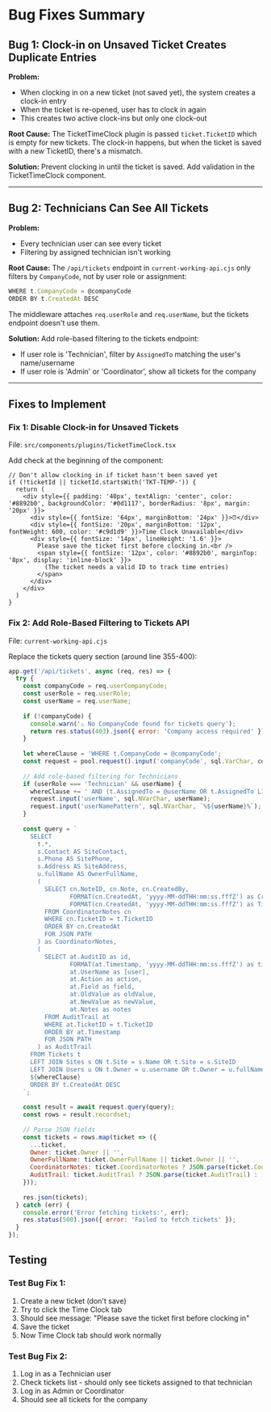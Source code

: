 # Bug Fixes Summary

## Bug 1: Clock-in on Unsaved Ticket Creates Duplicate Entries

**Problem:**
- When clocking in on a new ticket (not saved yet), the system creates a clock-in entry
- When the ticket is re-opened, user has to clock in again
- This creates two active clock-ins but only one clock-out

**Root Cause:**
The TicketTimeClock plugin is passed `ticket.TicketID` which is empty for new tickets. The clock-in happens, but when the ticket is saved with a new TicketID, there's a mismatch.

**Solution:**
Prevent clocking in until the ticket is saved. Add validation in the TicketTimeClock component.

---

## Bug 2: Technicians Can See All Tickets

**Problem:**
- Every technician user can see every ticket
- Filtering by assigned technician isn't working

**Root Cause:**
The `/api/tickets` endpoint in `current-working-api.cjs` only filters by `CompanyCode`, not by user role or assignment:

```javascript
WHERE t.CompanyCode = @companyCode
ORDER BY t.CreatedAt DESC
```

The middleware attaches `req.userRole` and `req.userName`, but the tickets endpoint doesn't use them.

**Solution:**
Add role-based filtering to the tickets endpoint:
- If user role is 'Technician', filter by `AssignedTo` matching the user's name/username
- If user role is 'Admin' or 'Coordinator', show all tickets for the company

---

## Fixes to Implement

### Fix 1: Disable Clock-in for Unsaved Tickets

File: `src/components/plugins/TicketTimeClock.tsx`

Add check at the beginning of the component:

```tsx
// Don't allow clocking in if ticket hasn't been saved yet
if (!ticketId || ticketId.startsWith('TKT-TEMP-')) {
  return (
    <div style={{ padding: '40px', textAlign: 'center', color: '#8892b0', backgroundColor: '#0d1117', borderRadius: '8px', margin: '20px' }}>
      <div style={{ fontSize: '64px', marginBottom: '24px' }}>⏰</div>
      <div style={{ fontSize: '20px', marginBottom: '12px', fontWeight: 600, color: '#c9d1d9' }}>Time Clock Unavailable</div>
      <div style={{ fontSize: '14px', lineHeight: '1.6' }}>
        Please save the ticket first before clocking in.<br />
        <span style={{ fontSize: '12px', color: '#8892b0', marginTop: '8px', display: 'inline-block' }}>
          (The ticket needs a valid ID to track time entries)
        </span>
      </div>
    </div>
  )
}
```

### Fix 2: Add Role-Based Filtering to Tickets API

File: `current-working-api.cjs`

Replace the tickets query section (around line 355-400):

```javascript
app.get('/api/tickets', async (req, res) => {
  try {
    const companyCode = req.userCompanyCode;
    const userRole = req.userRole;
    const userName = req.userName;
    
    if (!companyCode) {
      console.warn('⚠️ No CompanyCode found for tickets query');
      return res.status(403).json({ error: 'Company access required' });
    }
    
    let whereClause = 'WHERE t.CompanyCode = @companyCode';
    const request = pool.request().input('companyCode', sql.VarChar, companyCode);
    
    // Add role-based filtering for Technicians
    if (userRole === 'Technician' && userName) {
      whereClause += ' AND (t.AssignedTo = @userName OR t.AssignedTo LIKE @userNamePattern)';
      request.input('userName', sql.NVarChar, userName);
      request.input('userNamePattern', sql.NVarChar, `%${userName}%`);
    }
    
    const query = `
      SELECT 
        t.*,
        s.Contact AS SiteContact,
        s.Phone AS SitePhone,
        s.Address AS SiteAddress,
        u.fullName AS OwnerFullName,
        (
          SELECT cn.NoteID, cn.Note, cn.CreatedBy, 
                 FORMAT(cn.CreatedAt, 'yyyy-MM-ddTHH:mm:ss.fffZ') as CreatedAt,
                 FORMAT(cn.CreatedAt, 'yyyy-MM-ddTHH:mm:ss.fffZ') as Timestamp
          FROM CoordinatorNotes cn 
          WHERE cn.TicketID = t.TicketID
          ORDER BY cn.CreatedAt
          FOR JSON PATH
        ) as CoordinatorNotes,
        (
          SELECT at.AuditID as id, 
                 FORMAT(at.Timestamp, 'yyyy-MM-ddTHH:mm:ss.fffZ') as timestamp,
                 at.UserName as [user], 
                 at.Action as action, 
                 at.Field as field, 
                 at.OldValue as oldValue, 
                 at.NewValue as newValue, 
                 at.Notes as notes
          FROM AuditTrail at 
          WHERE at.TicketID = t.TicketID
          ORDER BY at.Timestamp
          FOR JSON PATH
        ) as AuditTrail
      FROM Tickets t
      LEFT JOIN Sites s ON t.Site = s.Name OR t.Site = s.SiteID
      LEFT JOIN Users u ON t.Owner = u.username OR t.Owner = u.fullName
      ${whereClause}
      ORDER BY t.CreatedAt DESC
    `;
    
    const result = await request.query(query);
    const rows = result.recordset;
    
    // Parse JSON fields
    const tickets = rows.map(ticket => ({
      ...ticket,
      Owner: ticket.Owner || '',
      OwnerFullName: ticket.OwnerFullName || ticket.Owner || '',
      CoordinatorNotes: ticket.CoordinatorNotes ? JSON.parse(ticket.CoordinatorNotes) : [],
      AuditTrail: ticket.AuditTrail ? JSON.parse(ticket.AuditTrail) : []
    }));
    
    res.json(tickets);
  } catch (err) {
    console.error('Error fetching tickets:', err);
    res.status(500).json({ error: 'Failed to fetch tickets' });
  }
});
```

## Testing

### Test Bug Fix 1:
1. Create a new ticket (don't save)
2. Try to click the Time Clock tab
3. Should see message: "Please save the ticket first before clocking in"
4. Save the ticket
5. Now Time Clock tab should work normally

### Test Bug Fix 2:
1. Log in as a Technician user
2. Check tickets list - should only see tickets assigned to that technician
3. Log in as Admin or Coordinator
4. Should see all tickets for the company

